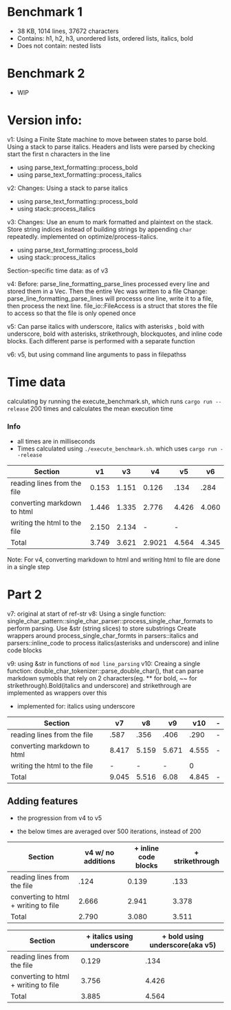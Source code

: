 # Benchmark 1

- 38 KB, 1014 lines, 37672 characters
- Contains: h1, h2, h3, unordered lists, ordered lists, italics, bold
- Does not contain: nested lists

# Benchmark 2

- WIP

# Version info:

v1: Using a Finite State machine to move between states to parse bold. Using a stack to parse italics. Headers and lists were parsed by checking start the first n characters in the line

- using parse_text_formatting::process_bold
- using parse_text_formatting::process_italics

v2: Changes: Using a stack to parse italics

- using parse_text_formatting::process_bold
- using stack::process_italics

v3: Changes: Use an enum to mark formatted and plaintext on the stack. Store string indices instead of building strings by appending `char` repeatedly. implemented on optimize/process-italics.

- using parse_text_formatting::process_bold
- using stack::process_italics

Section-specific time data: as of v3

v4:
Before: parse_line_formatting_parse_lines processed every line and stored them in a Vec<String>. Then the entire Vec<String> was written to a file
Change: parse_line_formatting_parse_lines will processs one line, write it to a file, then process the next line. file_io::FileAccess is a struct that stores the file to access so that the file is only opened once

v5: Can parse italics with underscore, italics with asterisks , bold with underscore, bold with asterisks, strikethrough, blockquotes, and inline code blocks. Each different parse is performed with a separate function

v6: v5, but using command line arguments to pass in filepathss

# Time data

calculating by running the execute_benchmark.sh, which runs `cargo run --release` 200 times and calculates the mean execution time

### Info

- all times are in milliseconds
- Times calculated using `./execute_benchmark.sh`. which uses `cargo run --release`

| Section                      | v1    | v3    | v4     | v5    | v6    |
| ---------------------------- | ----- | ----- | ------ | ----- | ----- |
| reading lines from the file  | 0.153 | 1.151 | 0.126  | .134  | .284  |
| converting markdown to html  | 1.446 | 1.335 | 2.776  | 4.426 | 4.060 |
| writing the html to the file | 2.150 | 2.134 | -      | -     |
| Total                        | 3.749 | 3.621 | 2.9021 | 4.564 | 4.345 |

Note: For v4, converting markdown to html and writing html to file are done in a single step

# Part 2

v7: original at start of ref-str
v8: Using a single function: single_char_pattern::single_char_parser::process_single_char_formats to perform parsing. Use &str (string slices) to store substrings
Create wrappers around process_single_char_formts in parsers::italics and parsers::inline_code to process italics(asterisks and underscore) and inline code blocks

v9: using &str in functions of `mod line_parsing`
v10: Creaing a single function: double_char_tokenizer::parse_double_char(), that can parse markdown symobls that rely on 2 characters(eg. \*\* for bold, ~~ for strikethrough).Bold(italics and underscore) and strikethrough are implemented as wrappers over this

- implemented for: italics using underscore

| Section                      | v7    | v8    | v9    | v10   | -   |
| ---------------------------- | ----- | ----- | ----- | ----- | --- |
| reading lines from the file  | .587  | .356  | .406  | .290  | -   |
| converting markdown to html  | 8.417 | 5.159 | 5.671 | 4.555 | -   |
| writing the html to the file | -     | -     | -     | 0     |
| Total                        | 9.045 | 5.516 | 6.08  | 4.845 | -   |

## Adding features

- the progression from v4 to v5

- the below times are averaged over 500 iterations, instead of 200

| Section                              | v4 w/ no additions | + inline code blocks | + strikethrough |
| ------------------------------------ | ------------------ | -------------------- | --------------- |
| reading lines from the file          | .124               | 0.139                | .133            |
| converting to html + writing to file | 2.666              | 2.941                | 3.378           |
| Total                                | 2.790              | 3.080                | 3.511           |

| Section                              | + italics using underscore | + bold using underscore(aka v5) |
| ------------------------------------ | -------------------------- | ------------------------------- |
| reading lines from the file          | 0.129                      | .134                            |
| converting to html + writing to file | 3.756                      | 4.426                           |
| Total                                | 3.885                      | 4.564                           |
